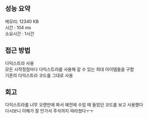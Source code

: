 
## 성능 요약
메모리: 12340 KB  
시간 : 104 ms  
소요시간 : 1시간


## 접근 방법
다익스트라 사용  
모든 시작정점마다 다익스트라를 사용해 갈 수 있는 최대 아이템들을 구함  
기존의 다익스트라 코드를 그대로 사용  

## 회고
다익스트라를 너무 오랜만에 봐서 예전에 수업 때 들었던 코드를 보고 사용했다  
다시보니 이해가 잘 안가서 주석까지 따라쳤다ㅜㅜ  
